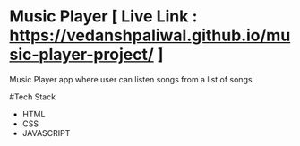 # Music Player [ Live Link : https://vedanshpaliwal.github.io/music-player-project/ ]
Music Player app where user can listen songs from a list of songs.

#Tech Stack
* HTML
* CSS
* JAVASCRIPT
